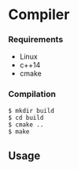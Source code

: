 # Compiler

### Requirements
* Linux
* c++14
* cmake

### Compilation

```
$ mkdir build
$ cd build
$ cmake ..
$ make
```
## Usage

